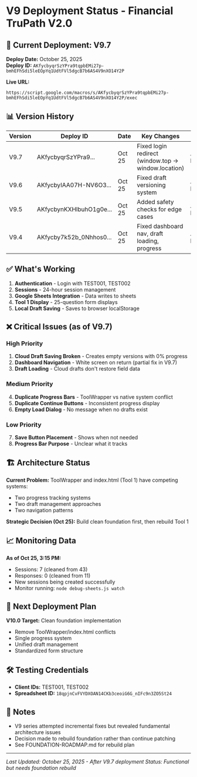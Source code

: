 # V9 Deployment Status - Financial TruPath V2.0

## 🚀 Current Deployment: V9.7
**Deploy Date:** October 25, 2025  
**Deploy ID:** `AKfycbyqrSzYPra9tqpbEMi27p-bmhEFhSdi5leEOpYq1UdtFVl5dgcB7b6AS4V9nXO14Y2P`

**Live URL:** 
```
https://script.google.com/macros/s/AKfycbyqrSzYPra9tqpbEMi27p-bmhEFhSdi5leEOpYq1UdtFVl5dgcB7b6AS4V9nXO14Y2P/exec
```

## 📊 Version History

| Version | Deploy ID | Date | Key Changes | Status |
|---------|-----------|------|-------------|--------|
| V9.7 | AKfycbyqrSzYPra9... | Oct 25 | Fixed login redirect (window.top → window.location) | ⚠️ ISSUES |
| V9.6 | AKfycbyIAA07H-NV6O3... | Oct 25 | Fixed draft versioning system | ⚠️ ISSUES |
| V9.5 | AKfycbynKXHlbuhO1g0e... | Oct 25 | Added safety checks for edge cases | ⚠️ ISSUES |
| V9.4 | AKfycby7k52b_0Nhhos0... | Oct 25 | Fixed dashboard nav, draft loading, progress | ⚠️ ISSUES |

## ✅ What's Working

1. **Authentication** - Login with TEST001, TEST002
2. **Sessions** - 24-hour session management
3. **Google Sheets Integration** - Data writes to sheets
4. **Tool 1 Display** - 25-question form displays
5. **Local Draft Saving** - Saves to browser localStorage

## ❌ Critical Issues (as of V9.7)

### High Priority
1. **Cloud Draft Saving Broken** - Creates empty versions with 0% progress
2. **Dashboard Navigation** - White screen on return (partial fix in V9.7)
3. **Draft Loading** - Cloud drafts don't restore field data

### Medium Priority
4. **Duplicate Progress Bars** - ToolWrapper vs native system conflict
5. **Duplicate Continue Buttons** - Inconsistent progress display
6. **Empty Load Dialog** - No message when no drafts exist

### Low Priority
7. **Save Button Placement** - Shows when not needed
8. **Progress Bar Purpose** - Unclear what it tracks

## 🏗️ Architecture Status

**Current Problem:** ToolWrapper and index.html (Tool 1) have competing systems:
- Two progress tracking systems
- Two draft management approaches
- Two navigation patterns

**Strategic Decision (Oct 25):** Build clean foundation first, then rebuild Tool 1

## 📈 Monitoring Data

**As of Oct 25, 3:15 PM:**
- Sessions: 7 (cleaned from 43)
- Responses: 0 (cleaned from 11)
- New sessions being created successfully
- Monitor running: `node debug-sheets.js watch`

## 🔄 Next Deployment Plan

**V10.0 Target:** Clean foundation implementation
- Remove ToolWrapper/index.html conflicts
- Single progress system
- Unified draft management
- Standardized form structure

## 🛠️ Testing Credentials

- **Client IDs:** TEST001, TEST002
- **Spreadsheet ID:** `18qpjnCvFVYDXOAN14CKb3ceoiG6G_nIFc9n3ZO5St24`

## 📝 Notes

- V9 series attempted incremental fixes but revealed fundamental architecture issues
- Decision made to rebuild foundation rather than continue patching
- See FOUNDATION-ROADMAP.md for rebuild plan

---

*Last Updated: October 25, 2025 - After V9.7 deployment*
*Status: Functional but needs foundation rebuild*